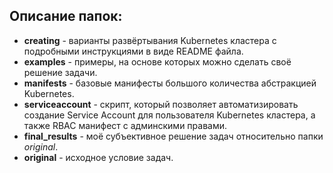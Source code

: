 ## Описание папок:

- **creating** - варианты развёртывания Kubernetes кластера с подробными инструкциями в виде README файла.
- **examples** - примеры, на основе которых можно сделать своё решение задачи.
- **manifests** - базовые манифесты большого количества абстракцией Kubernetes.
- **serviceaccount** - скрипт, который позволяет автоматизировать создание Service Account для пользователя Kubernetes кластера, а также RBAC манифест с админскими правами.
- **final_results** - моё субъективное решение задач относительно папки *original*.
- **original** - исходное условие задач.
